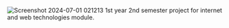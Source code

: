 ![Screenshot 2024-07-01 021213](https://github.com/sandunlak/Bus-scheduling-and-booking-system/assets/138517951/8c1c204e-e992-487e-869e-03905c391d52)
1st year 2nd semester project for internet and web technologies module.
